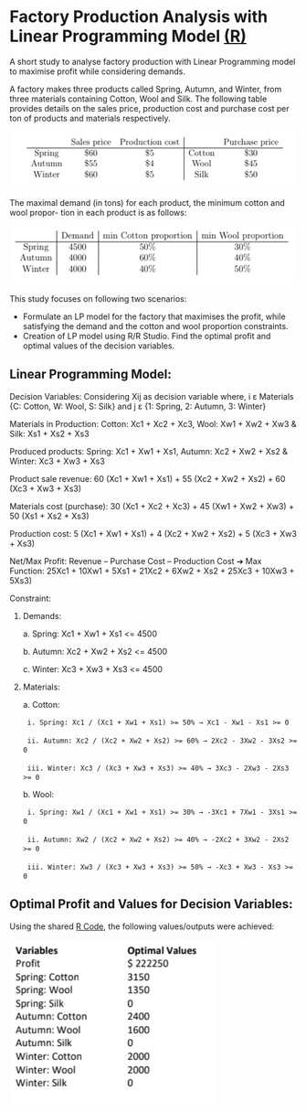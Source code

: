 # Factory Production Analysis with Linear Programming Model [(R)](/Program.R)
A short study to analyse factory production with Linear Programming model to maximise profit while considering demands.

A factory makes three products called Spring, Autumn, and Winter, from three materials containing Cotton, Wool and Silk. The following table provides details on the sales price, production cost and purchase cost per ton of products and materials respectively.

![Graph-1](/Images/Img1.png)

The maximal demand (in tons) for each product, the minimum cotton and wool propor-
tion in each product is as follows:

![Graph-2](/Images/Img2.png)

This study focuses on following two scenarios:
- Formulate an LP model for the factory that maximises the profit, while satisfying the demand and the cotton and wool proportion constraints.
- Creation of LP model using R/R Studio. Find the optimal profit and optimal values of the decision variables.


## Linear Programming Model:

Decision Variables: Considering Xij as decision variable where, i ε Materials {C: Cotton, W: Wool, S: Silk} and j ε {1: Spring, 2: Autumn, 3: Winter}

Materials in Production: Cotton: Xc1 + Xc2 + Xc3, Wool: Xw1 + Xw2 + Xw3 & Silk: Xs1 + Xs2 + Xs3

Produced products: Spring: Xc1 + Xw1 + Xs1, Autumn: Xc2 + Xw2 + Xs2 & Winter: Xc3 + Xw3 + Xs3

Product sale revenue: 60 (Xc1 + Xw1 + Xs1) + 55 (Xc2 + Xw2 + Xs2) + 60 (Xc3 + Xw3 + Xs3)

Materials cost (purchase): 30 (Xc1 + Xc2 + Xc3) + 45 (Xw1 + Xw2 + Xw3) + 50 (Xs1 + Xs2 + Xs3)

Production cost: 5 (Xc1 + Xw1 + Xs1) + 4 (Xc2 + Xw2 + Xs2) + 5 (Xc3 + Xw3 + Xs3)

Net/Max Profit: Revenue – Purchase Cost – Production Cost ➔ Max Function: 25Xc1 + 10Xw1 + 5Xs1 + 21Xc2 + 6Xw2 + Xs2 + 25Xc3 + 10Xw3 + 5Xs3)

Constraint:

1. Demands:

    a. Spring: Xc1 + Xw1 + Xs1 <= 4500

    b. Autumn: Xc2 + Xw2 + Xs2 <= 4500

    c. Winter: Xc3 + Xw3 + Xs3 <= 4500

2. Materials:

    a. Cotton:

        i. Spring: Xc1 / (Xc1 + Xw1 + Xs1) >= 50% → Xc1 - Xw1 - Xs1 >= 0

        ii. Autumn: Xc2 / (Xc2 + Xw2 + Xs2) >= 60% → 2Xc2 - 3Xw2 - 3Xs2 >= 0

        iii. Winter: Xc3 / (Xc3 + Xw3 + Xs3) >= 40% → 3Xc3 - 2Xw3 - 2Xs3 >= 0

    b. Wool:

        i. Spring: Xw1 / (Xc1 + Xw1 + Xs1) >= 30% → -3Xc1 + 7Xw1 - 3Xs1 >= 0

        ii. Autumn: Xw2 / (Xc2 + Xw2 + Xs2) >= 40% → -2Xc2 + 3Xw2 - 2Xs2 >= 0

        iii. Winter: Xw3 / (Xc3 + Xw3 + Xs3) >= 50% → -Xc3 + Xw3 - Xs3 >= 0

## Optimal Profit and Values for Decision Variables:

Using the shared [R Code](/Program.R), the following values/outputs were achieved:

![Graph-3](/Images/Img3.png)

